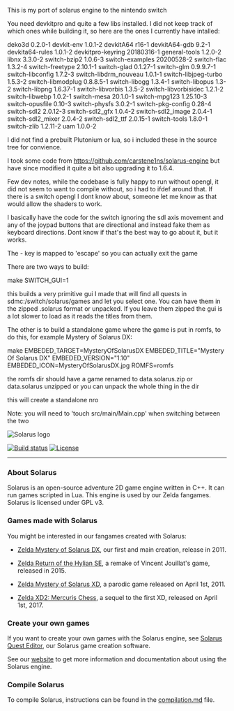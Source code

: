 This is my port of solarus engine to the nintendo switch

You need devkitpro and quite a few libs installed.  I did not keep track of which ones while building it, so here are the ones I currently have intalled:

deko3d 0.2.0-1 devkit-env 1.0.1-2 devkitA64 r16-1 devkitA64-gdb 9.2-1 devkita64-rules 1.0.1-2 devkitpro-keyring 20180316-1 general-tools 1.2.0-2 libnx 3.3.0-2 switch-bzip2 1.0.6-3 switch-examples 20200528-2 switch-flac 1.3.2-4 switch-freetype 2.10.1-1 switch-glad 0.1.27-1 switch-glm 0.9.9.7-1 switch-libconfig 1.7.2-3 switch-libdrm\_nouveau 1.0.1-1 switch-libjpeg-turbo 1.5.3-2 switch-libmodplug 0.8.8.5-1 switch-libogg 1.3.4-1 switch-libopus 1.3-2 switch-libpng 1.6.37-1 switch-libvorbis 1.3.5-2 switch-libvorbisidec 1.2.1-2 switch-libwebp 1.0.2-1 switch-mesa 20.1.0-1 switch-mpg123 1.25.10-3 switch-opusfile 0.10-3 switch-physfs 3.0.2-1 switch-pkg-config 0.28-4 switch-sdl2 2.0.12-3 switch-sdl2\_gfx 1.0.4-2 switch-sdl2\_image 2.0.4-1 switch-sdl2\_mixer 2.0.4-2 switch-sdl2\_ttf 2.0.15-1 switch-tools 1.8.0-1 switch-zlib 1.2.11-2 uam 1.0.0-2

I did not find a prebuilt Plutonium or lua, so i included these in the source tree for convience.

I took some code from https://github.com/carstene1ns/solarus-engine but have since modified it quite a bit also upgrading it to 1.6.4.

Few dev notes, while the codebase is fully happy to run without opengl, it did not seem to want to compile without, so i had to ifdef around that.  If there is a switch opengl I dont know about, someone let me know as that would allow the shaders to work.

I basically have the code for the switch ignoring the sdl axis movement and any of the joypad buttons that are directional and instead fake them as keyboard directions.
Dont know if that's the best way to go about it, but it works.

The - key is mapped to 'escape' so you can actually exit the game

There are two ways to build:

make SWITCH\_GUI=1

this builds a very primitive gui I made that will find all quests in sdmc:/switch/solarus/games
and let you select one.  You can have them in the zipped .solarus format or unpacked.  If you leave them zipped the gui is a lot slower to load as it reads the titles from them.

The other is to build a standalone game where the game is put in romfs, to do this, for example Mystery of Solarus DX:

make EMBEDED\_TARGET=MysteryOfSolarusDX EMBEDED\_TITLE="Mystery Of Solarus DX" EMBEDED\_VERSION="1.10" EMBEDED\_ICON=MysteryOfSolarusDX.jpg ROMFS=romfs

the romfs dir should have a game renamed to data.solarus.zip or data.solarus unzipped or you can unpack the whole thing in the dir

this will create a standalone nro

Note:  you will need to 'touch src/main/Main.cpp' when switching between the two



![Solarus logo](/images/solarus_logo.png)

[![Build status](https://gitlab.com/solarus-games/solarus/badges/dev/pipeline.svg)](https://gitlab.com/solarus-games/solarus/commits/dev)
[![License](https://img.shields.io/badge/license-GPLv3-blue.svg)](https://www.gnu.org/copyleft/gpl.html)

---

### About Solarus

Solarus is an open-source adventure 2D game engine written in C++.
It can run games scripted in Lua.
This engine is used by our Zelda fangames.
Solarus is licensed under GPL v3.


### Games made with Solarus

You might be interested in our fangames created with Solarus:

* [Zelda Mystery of Solarus DX](https://gitlab.com/solarus-games/zsdx), our first and main creation, release in 2011.

* [Zelda Return of the Hylian SE](https://gitlab.com/solarus-games/zelda_roth_se), a remake of Vincent Jouillat's game, released in 2015.

* [Zelda Mystery of Solarus XD](https://gitlab.com/solarus-games/zsxd), a parodic game released on April 1st, 2011.

* [Zelda XD2: Mercuris Chess](https://gitlab.com/solarus-games/zelda-xd2-mercuris-chess), a sequel to the first XD, released on April 1st, 2017.


### Create your own games

If you want to create your own games with the Solarus engine, see
[Solarus Quest Editor](https://gitlab.com/solarus-games/solarus-quest-editor), our Solarus game creation software.

See our [website](https://www.solarus-games.org) to get more
information and documentation about using the Solarus engine.


### Compile Solarus

To compile Solarus, instructions can be found in the [compilation.md](compilation.md) file.
